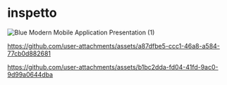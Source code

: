 # inspetto
![Blue Modern Mobile Application Presentation (1)](https://github.com/user-attachments/assets/1c2c8604-085e-47da-9d59-1351e73d6fa0)


https://github.com/user-attachments/assets/a87dfbe5-ccc1-46a8-a584-77cb0d882681



https://github.com/user-attachments/assets/b1bc2dda-fd04-41fd-9ac0-9d99a0644dba

